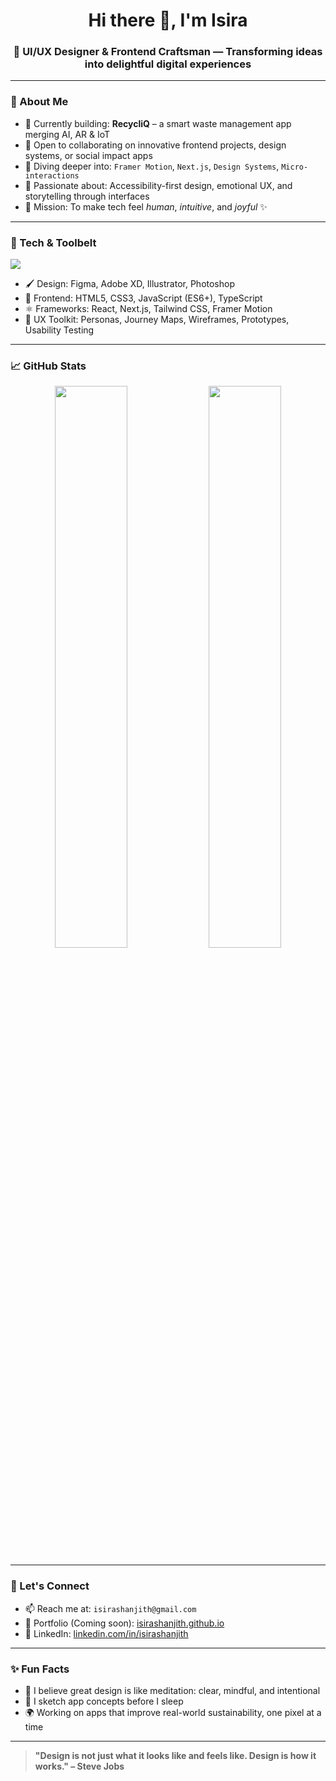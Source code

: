 <h1 align="center">Hi there 👋, I'm Isira</h1>

<h3 align="center">🎨 UI/UX Designer & Frontend Craftsman — Transforming ideas into delightful digital experiences</h3>

---

### 🚀 About Me

- 💼 Currently building: **RecycliQ** – a smart waste management app merging AI, AR & IoT  
- 🤝 Open to collaborating on innovative frontend projects, design systems, or social impact apps  
- 🌱 Diving deeper into: `Framer Motion`, `Next.js`, `Design Systems`, `Micro-interactions`  
- 🧠 Passionate about: Accessibility-first design, emotional UX, and storytelling through interfaces  
- 🎯 Mission: To make tech feel *human*, *intuitive*, and *joyful* ✨  

---

### 🧩 Tech & Toolbelt

<img src="https://skillicons.dev/icons?i=figma,xd,ai,ps,html,css,js,ts,react,nextjs,tailwind,bootstrap,framer,vite" />

- 🖌️ Design: Figma, Adobe XD, Illustrator, Photoshop  
- 🧪 Frontend: HTML5, CSS3, JavaScript (ES6+), TypeScript  
- ⚛️ Frameworks: React, Next.js, Tailwind CSS, Framer Motion  
- 🧠 UX Toolkit: Personas, Journey Maps, Wireframes, Prototypes, Usability Testing

---

### 📈 GitHub Stats

<p align="center">
  <img src="https://github-readme-stats.vercel.app/api?username=isirashanjith&show_icons=true&theme=radical" width="48%" />
  <img src="https://github-readme-streak-stats.herokuapp.com/?user=isirashanjith&theme=radical" width="48%" />
</p>

---

### 💬 Let's Connect

- 📫 Reach me at: `isirashanjith@gmail.com`  
- 🧠 Portfolio (Coming soon): [isirashanjith.github.io](https://isirashanjith.github.io)  
- 🔗 LinkedIn: [linkedin.com/in/isirashanjith](https://linkedin.com/in/isirashanjith)

---

### ✨ Fun Facts

- 🧘 I believe great design is like meditation: clear, mindful, and intentional  
- 🎨 I sketch app concepts before I sleep  
- 🌍 Working on apps that improve real-world sustainability, one pixel at a time  

---

> **"Design is not just what it looks like and feels like. Design is how it works." – Steve Jobs**

